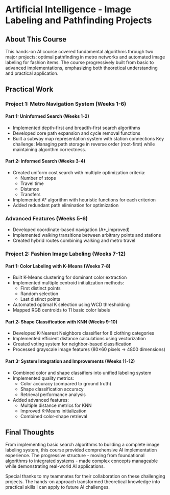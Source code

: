 # Artificial Intelligence - Image Labeling and Pathfinding Projects
## About This Course
This hands-on AI course covered fundamental algorithms through two major projects: optimal pathfinding in metro networks and automated image labeling for fashion items. The course progressively built from basic to advanced implementations, emphasizing both theoretical understanding and practical application.

## Practical Work
### Project 1: Metro Navigation System (Weeks 1-6)
#### Part 1: Uninformed Search (Weeks 1-2)
- Implemented depth-first and breadth-first search algorithms
- Developed core path expansion and cycle removal functions
- Built a subway map representation system with station connections
Key challenge: Managing path storage in reverse order (root-first) while maintaining algorithm correctness.

#### Part 2: Informed Search (Weeks 3-4)
- Created uniform cost search with multiple optimization criteria:
  - Number of stops
  - Travel time
  - Distance
  - Transfers
- Implemented A* algorithm with heuristic functions for each criterion
- Added redundant path elimination for optimization

### Advanced Features (Weeks 5-6)
- Developed coordinate-based navigation (A*_improved)
- Implemented walking transitions between arbitrary points and stations
- Created hybrid routes combining walking and metro travel

### Project 2: Fashion Image Labeling (Weeks 7-12)
#### Part 1: Color Labeling with K-Means (Weeks 7-8)
- Built K-Means clustering for dominant color extraction
- Implemented multiple centroid initialization methods:
  - First distinct points
  - Random selection
  - Last distinct points
- Automated optimal K selection using WCD thresholding
- Mapped RGB centroids to 11 basic color labels

#### Part 2: Shape Classification with KNN (Weeks 9-10)
- Developed K-Nearest Neighbors classifier for 8 clothing categories
- Implemented efficient distance calculations using vectorization
- Created voting system for neighbor-based classification
- Processed grayscale image features (80×60 pixels → 4800 dimensions)

#### Part 3: System Integration and Improvements (Weeks 11-12)
- Combined color and shape classifiers into unified labeling system
- Implemented quality metrics:
  - Color accuracy (compared to ground truth)
  - Shape classification accuracy
  - Retrieval performance analysis
- Added advanced features:
  - Multiple distance metrics for KNN
  - Improved K-Means initialization
  - Combined color-shape retrieval

## Final Thoughts
From implementing basic search algorithms to building a complete image labeling system, this course provided comprehensive AI implementation experience. The progressive structure - moving from foundational algorithms to integrated systems - made complex concepts manageable while demonstrating real-world AI applications.

Special thanks to my teammates for their collaboration on these challenging projects. The hands-on approach transformed theoretical knowledge into practical skills I can apply to future AI challenges.
